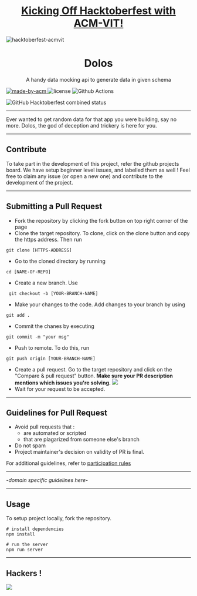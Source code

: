 <h1 align="center"><a href="https://organize.mlh.io/participants/events/4390-kickstarting-hacktoberfest-with-acm-vit">Kicking Off Hacktoberfest with ACM-VIT!</a></h1>

![hacktoberfest-acmvit](https://user-images.githubusercontent.com/59484953/94790665-3a4d9a80-03f4-11eb-98da-3614b3eb6ebc.png)

<h1 align="center"> Dolos </h1>

<p align="center"> 
A handy data mocking api to generate data in  given schema
</p>

<p>
  <a href="https://acmvit.in/" target="_blank">
    <img alt="made-by-acm" src="https://img.shields.io/badge/MADE%20BY-ACM%20VIT-blue?style=for-the-badge" />
  </a>
    <img alt="license" src="https://img.shields.io/badge/License-MIT-green.svg?style=for-the-badge" />
    <img alt="Github Actions" src="https://github.com/ACM-VIT/dolos/workflows/Node.js%20CI/badge.svg" />
</p>
<img alt="GitHub Hacktoberfest combined status" src="https://img.shields.io/github/hacktoberfest/2020/ACM-VIT/dolos?style=for-the-badge">

---

Ever wanted to get random data for that app you were building, say no more. Dolos, the god of deception and trickery is here for you. 


---
## Contribute
To take part in the development of this project, refer the github projects board. We have setup beginner level issues, and labelled them as well ! Feel free to claim any issue (or open a new one) and contribute to the development of the project.


---
## Submitting a Pull Request

 * Fork the repository by clicking the fork button on top right corner of the page
 * Clone the target repository. To clone, click on the clone button and copy the https address. Then run 
 <pre><code>git clone [HTTPS-ADDRESS]</code></pre>
* Go to the cloned directory by running 
<pre><code>cd [NAME-OF-REPO]</code></pre>
* Create a new branch. Use 
<pre><code> git checkout -b [YOUR-BRANCH-NAME]</code></pre>
* Make your changes to the code. Add changes to your branch by using 
<pre><code>git add .</code></pre>
* Commit the chanes by executing
<pre><code>git commit -m "your msg"</code></pre>
* Push to remote. To do this, run 
<pre><code>git push origin [YOUR-BRANCH-NAME]</code></pre>
* Create a pull request. Go to the target repository and click on the "Compare & pull request" button. **Make sure your PR description mentions which issues you're solving.**
<img src="https://drive.google.com/u/1/uc?id=1f9JKAR-kRvCRGxIs_SAvegaYDPx53T9G&export=download"></img>
* Wait for your request to be accepted. 

---
## Guidelines for Pull Request

<!-- general guidelines here -->
  * Avoid pull requests that :
      * are automated or scripted
      * that are plagarized from someone else's branch
  * Do not spam
  * Project maintainer's decision on validity of PR is final.

  For additional guidelines, refer to [participation rules](https://hacktoberfest.digitalocean.com/details#rules)

---

-_domain specific guidelines here_-
  
---

## Usage

To setup project locally, fork the repository.

```console
# install dependencies
npm install

# run the server
npm run server
```

---

## Hackers !

<a href="https://github.com/ACM-VIT/dolos/graphs/contributors">
  <img src="https://contributors-img.web.app/image?repo=ACM-VIT/dolos" />
</a>
